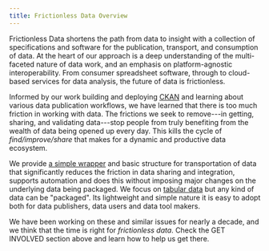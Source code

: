 ```yaml
---
title: Frictionless Data Overview
---
```


Frictionless Data shortens the path from data to insight with a collection of specifications and software for the publication, transport, and consumption of data. At the heart of our approach is a deep understanding of the multi-faceted nature of data work, and an emphasis on platform-agnostic interoperability. From consumer spreadsheet software, through to cloud-based services for data analysis, the future of data is frictionless.

Informed by our work building and deploying [CKAN](http://ckan.org/) and learning about various data publication workflows, we have learned that there is too much friction in working with data.  The frictions we seek to remove---in getting, sharing, and validating data---stop people from truly benefiting from the wealth of data being opened up every day.  This kills the cycle of *find/improve/share* that makes for a dynamic and productive data ecosystem.

We provide [a simple wrapper](http://frictionlessdata.io/data-packages/) and basic structure for transportation of data that significantly reduces the friction in data sharing and integration, supports automation and does this without imposing major changes on the underlying data being packaged.  We focus on [tabular data](/docs/tabular-data-package/) but any kind of data can be "packaged". Its lightweight and simple nature it is easy to adopt both for data publishers, data users and data tool makers.

We have been working on these and similar issues for nearly a decade, and we think that the time is right for *frictionless data*. Check the GET INVOLVED section above and learn how to help us get there.
